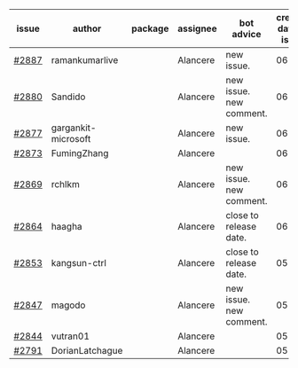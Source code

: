 | issue | author | package | assignee | bot advice | created date of issue | target release date | date from target |
| ------ | ------ | ------ | ------ | ------ | ------ | ------ | :-----: |
| [#2887](https://github.com/Azure/sdk-release-request/issues/2887) | ramankumarlive |  | Alancere | new issue. | 06-04 | 06-30 |  |
| [#2880](https://github.com/Azure/sdk-release-request/issues/2880) | Sandido |  | Alancere | new issue. new comment. | 06-03 | 06-13 |  |
| [#2877](https://github.com/Azure/sdk-release-request/issues/2877) | gargankit-microsoft |  | Alancere | new issue. | 06-03 | 06-30 |  |
| [#2873](https://github.com/Azure/sdk-release-request/issues/2873) | FumingZhang |  | Alancere |  | 06-02 | 06-08 |  |
| [#2869](https://github.com/Azure/sdk-release-request/issues/2869) | rchlkm |  | Alancere | new issue. new comment. | 06-01 | 06-08 |  |
| [#2864](https://github.com/Azure/sdk-release-request/issues/2864) | haagha |  | Alancere | close to release date.  | 06-01 | 06-03 | -1 |
| [#2853](https://github.com/Azure/sdk-release-request/issues/2853) | kangsun-ctrl |  | Alancere | close to release date.  | 05-31 | 06-02 | -2 |
| [#2847](https://github.com/Azure/sdk-release-request/issues/2847) | magodo |  | Alancere | new issue. new comment. | 05-27 | 06-13 |  |
| [#2844](https://github.com/Azure/sdk-release-request/issues/2844) | vutran01 |  | Alancere |  | 05-26 | 06-09 |  |
| [#2791](https://github.com/Azure/sdk-release-request/issues/2791) | DorianLatchague |  | Alancere |  | 05-12 | 05-16 |  |
